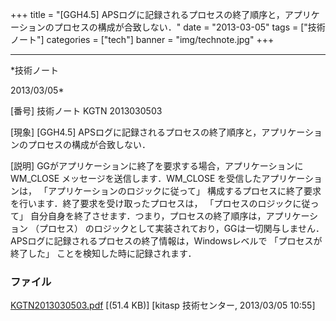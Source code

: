 ﻿+++
title = "[GGH4.5] APSログに記録されるプロセスの終了順序と，アプリケーションのプロセスの構成が合致しない．"
date = "2013-03-05"
tags = ["技術ノート"]
categories = ["tech"]
banner = "img/technote.jpg"
+++

-----------------------------------------------------------------------------------------------------------------------------

*技術ノート

2013/03/05*


[番号]
技術ノート KGTN 2013030503

[現象]
[GGH4.5]
APSログに記録されるプロセスの終了順序と，アプリケーションのプロセスの構成が合致しない．

[説明]
GGがアプリケーションに終了を要求する場合，アプリケーションに WM_CLOSE
メッセージを送信します．WM_CLOSE を受信したアプリケーションは，
「アプリケーションのロジックに従って」
構成するプロセスに終了要求を行います．終了要求を受け取ったプロセスは，
「プロセスのロジックに従って」
自分自身を終了させます．つまり，プロセスの終了順序は，アプリケーション
（プロセス）
のロジックとして実装されており，GGは一切関与しません．APSログに記録されるプロセスの終了情報は，Windowsレベルで
「プロセスが終了した」 ことを検知した時に記録されます．


### ファイル

 
 


[KGTN2013030503.pdf](http://techreport.kitasp.net/attachments/download/1253/KGTN2013030503.pdf)
 [(51.4 KB)] [kitasp 技術センター, 2013/03/05
10:55]


 


 

